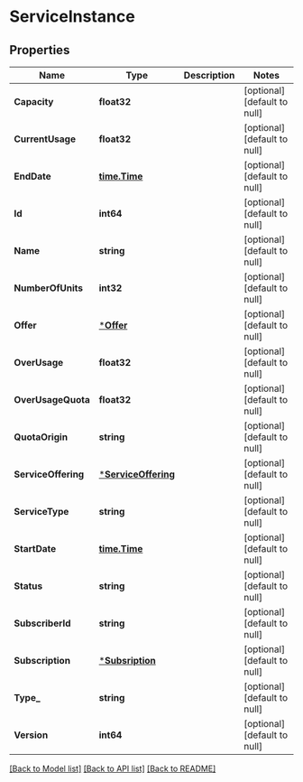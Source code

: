 # ServiceInstance

## Properties
Name | Type | Description | Notes
------------ | ------------- | ------------- | -------------
**Capacity** | **float32** |  | [optional] [default to null]
**CurrentUsage** | **float32** |  | [optional] [default to null]
**EndDate** | [**time.Time**](time.Time.md) |  | [optional] [default to null]
**Id** | **int64** |  | [optional] [default to null]
**Name** | **string** |  | [optional] [default to null]
**NumberOfUnits** | **int32** |  | [optional] [default to null]
**Offer** | [***Offer**](Offer.md) |  | [optional] [default to null]
**OverUsage** | **float32** |  | [optional] [default to null]
**OverUsageQuota** | **float32** |  | [optional] [default to null]
**QuotaOrigin** | **string** |  | [optional] [default to null]
**ServiceOffering** | [***ServiceOffering**](ServiceOffering.md) |  | [optional] [default to null]
**ServiceType** | **string** |  | [optional] [default to null]
**StartDate** | [**time.Time**](time.Time.md) |  | [optional] [default to null]
**Status** | **string** |  | [optional] [default to null]
**SubscriberId** | **string** |  | [optional] [default to null]
**Subscription** | [***Subsription**](Subsription.md) |  | [optional] [default to null]
**Type_** | **string** |  | [optional] [default to null]
**Version** | **int64** |  | [optional] [default to null]

[[Back to Model list]](../README.md#documentation-for-models) [[Back to API list]](../README.md#documentation-for-api-endpoints) [[Back to README]](../README.md)


